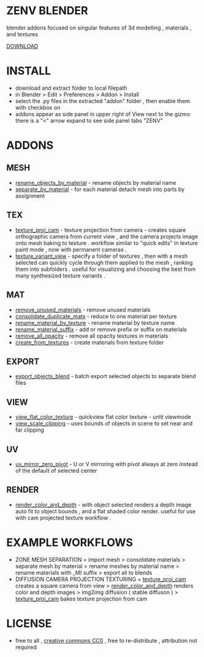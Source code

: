 # ZENV BLENDER
blender addons focused on singular features of 3d modelling , materials , and textures

[DOWNLOAD]( https://github.com/CorvaeOboro/zenv_blender/archive/refs/heads/main.zip ) 

# INSTALL 
- download and extract folder to local filepath
- in Blender > Edit > Preferences > Addon > Install
- select the .py files in the extracted "addon" folder , then enable them with checkbox on  
- addons appear as side panel in upper right of View next to the gizmo there is a "<" arrow expand to see side panel tabs "ZENV"

# ADDONS
## MESH
- [rename_objects_by_material](https://github.com/CorvaeOboro/zenv_blender/blob/main/addon/z_blender_MESH_rename_objects_by_material.py) - rename objects by material name
- [separate_by_material](https://github.com/CorvaeOboro/zenv_blender/blob/main/addon/z_blender_MESH_separate_by_material.py) -  for each material detach mesh into parts by assignment
## TEX
- [texture_proj_cam](https://github.com/CorvaeOboro/zenv_blender/blob/main/addon/z_blender_TEX_texture_proj_cam.py) -  texture projection from camera - creates square orthographic camera from current view , and the camera projects image onto mesh baking to texture . workflow similar to "quick edits" in texture paint mode , now with permanent cameras .
- [texture_variant_view](https://github.com/CorvaeOboro/zenv_blender/blob/main/addon/z_blender_TEX_texture_variant_view.py) - specify a folder of textures , then with a mesh selected can quickly cycle through them applied to the mesh , ranking them into subfolders . useful for visualizing and choosing the best from many synthesized texture variants .
## MAT
- [remove_unused_materials](https://github.com/CorvaeOboro/zenv_blender/blob/main/addon/z_blender_MAT_remove_unused_materials) - remove unused materials 
- [consolidate_duplicate_mats](https://github.com/CorvaeOboro/zenv_blender/blob/main/addon/z_blender_MAT_consolidate_duplicate_mats) - reduce to one material per texture
- [rename_material_by_texture](https://github.com/CorvaeOboro/zenv_blender/blob/main/addon/z_blender_MAT_rename_material_by_texture.py) - rename material by texture name
- [rename_material_suffix](https://github.com/CorvaeOboro/zenv_blender/blob/main/addon/z_blender_MAT_rename_material_suffix.py) - add or remove prefix or suffix on materials
- [remove_all_opacity](https://github.com/CorvaeOboro/zenv_blender/blob/main/addon/z_blender_MAT_remove_all_opacity.py) - remove all opacity textures in materials
- [create_from_textures](https://github.com/CorvaeOboro/zenv_blender/blob/main/addon/z_blender_MAT_create_from_textures.py) - create materials from texture folder
## EXPORT
- [export_objects_blend](https://github.com/CorvaeOboro/zenv_blender/blob/main/addon/z_blender_EXPORT_export_objects_blend.py) - batch export selected objects to separate blend files
## VIEW 
- [view_flat_color_texture](https://github.com/CorvaeOboro/zenv_blender/blob/main/addon/z_blender_VIEW_view_flat_color_texture.py) - quickview flat color texture - unlit viewmode
- [view_scale_clipping](https://github.com/CorvaeOboro/zenv_blender/blob/main/addon/z_blender_VIEW_view_scale_clipping.py) - uses bounds of objects in scene to set near and far clipping
## UV 
- [uv_mirror_zero_pivot](https://github.com/CorvaeOboro/zenv_blender/blob/main/addon/z_blender_UV_uv_mirror_zero_pivot.py) - U or V mirroring with pivot always at zero instead of the default of selected center
## RENDER
- [render_color_and_depth](https://github.com/CorvaeOboro/zenv_blender/blob/main/addon/z_blender_RENDER_color_and_depth.py) - with object selected renders a depth image auto fit to object bounds , and a flat shaded color render. useful for use with cam projected texture workflow .


# EXAMPLE WORKFLOWS
- ZONE MESH SEPARATION = import mesh > consolidate materials > separate mesh by material > rename meshes by material name > rename materials with _MI suffix > export all to blends
- DIFFUSION CAMERA PROJECTION TEXTURING = [texture_proj_cam](https://github.com/CorvaeOboro/zenv_blender/blob/main/addon/z_blender_TEX_texture_proj_cam.py) creates a square camera from view > [render_color_and_depth](https://github.com/CorvaeOboro/zenv_blender/blob/main/addon/z_blender_RENDER_color_and_depth.py) renders color and depth images > img2img diffusion ( stable diffuson ) > [texture_proj_cam](https://github.com/CorvaeOboro/zenv_blender/blob/main/addon/z_blender_TEX_texture_proj_cam.py)  bakes texture projection from cam 

# LICENSE
- free to all , [creative commons CC0](https://creativecommons.org/publicdomain/zero/1.0/) , free to re-distribute , attribution not required
